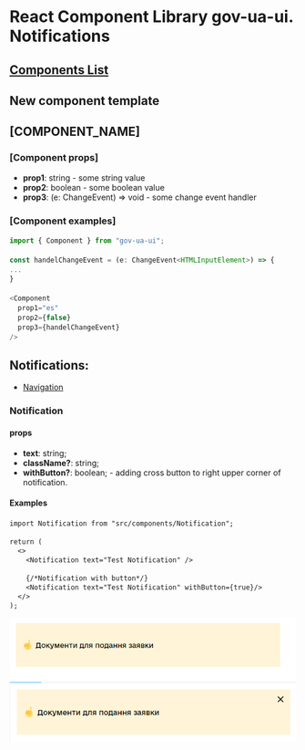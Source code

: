 # React Component Library gov-ua-ui. Notifications

## [Components List](COMPONENTS_LIST.md)

## New component template

## [COMPONENT_NAME]

### [Component props]

- **prop1**: string - some string value
- **prop2**: boolean - some boolean value
- **prop3**: (e: ChangeEvent<HTMLInputElement>) => void - some change event handler

### [Component examples]

```js
import { Component } from "gov-ua-ui";

const handelChangeEvent = (e: ChangeEvent<HTMLInputElement>) => {
...
}

<Component
  prop1="es"
  prop2={false}
  prop3={handelChangeEvent}
/>
```

## Notifications:

- [Navigation](#Notification)

### Notification

<a name="Notification"></a>

#### props

- **text**: string;
- **className?**: string;
- **withButton?**: boolean; - adding cross button to right upper corner of notification.

#### Examples

```tsx
import Notification from "src/components/Notification";

return (
  <>
    <Notification text="Test Notification" />

    {/*Notification with button*/}
    <Notification text="Test Notification" withButton={true}/>
  </>
);
```
![img.png](mdImages/NotificationImg.png)
![img_1.png](mdImages/Notification_2.png)

